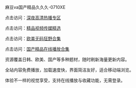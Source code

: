 麻豆va国产精品久久久-0710XE

点击访问：<a href="https://heiliaowt0d7p.pages.dev">深夜高清热播专区</a>

点击访问：<a href="https://heiliaoga6s9v.pages.dev">精品视频传媒精选</a>

点击访问：<a href="https://heiliaoow5kzm.pages.dev">欧美无码狂野合集</a>

点击访问：<a href="https://heiliao2dmwwy.pages.dev">国产精品在线播放合集</a>

资源覆盖日韩、欧美、国产等多种题材，随时刷新海量更新内容。

全站内容免费播放，加载速度快，界面简洁友好，适合移动端浏览。

体验不一样的视觉享受，支持在线播放与收藏功能，无需登录。

<span style="display:none;">[Canonical link](https://github.com/yhn20250710/yhn5 )</span>
